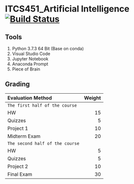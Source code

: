 # ITCS451_Artificial Intelligence [![Build Status](https://travis-ci.org/SunatP/ITCS451_AI.svg?branch=master)](https://travis-ci.org/SunatP/ITCS451_AI)

## Tools

1. Python 3.7.3 64 Bit (Base on conda)
2. Visual Studio Code
3. Jupyter Notebook
4. Anaconda Prompt
5. Piece of Brain


## Grading

|Evaluation Method  | Weight  |
|:---|---:|
|``The first half of the course``|
| HW  | 15  |
|   Quizzes |  5 |
| Project 1  | 10 |
| Midterm Exam| 20 |
|``The second half of the course``|
| HW  | 5  |
|   Quizzes |  5 |
| Project 2  | 10 |
| Final Exam| 30 |